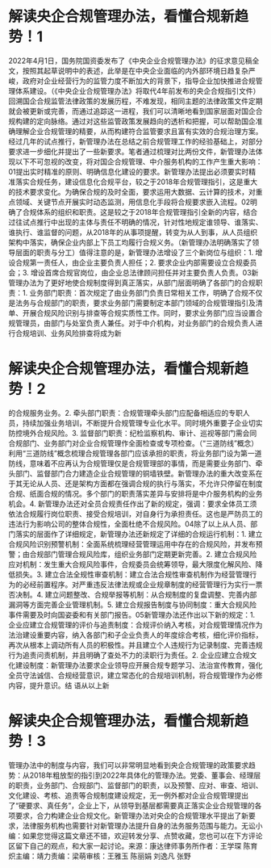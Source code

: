 # 解读央企合规管理办法，看懂合规新趋势！1

2022年4月1日，国务院国资委发布了《中央企业合规管理办法》的征求意见稿全文，按照其起草说明中的表述，此举是在中央企业面临的内外部环境日趋复杂严峻，政府对企业经营行为的监管力度不断加大的背景下，指导企业加快推进合规管理体系建设。（《中央企业合规管理办法》将取代4年前发布的央企合规指引文件）回溯国企合规监管法律政策的发展历程，不难发现，相同主题的法律政策文件定期就会被更新或完善，而通过追踪这一进程，我们可以清晰地看到国家层面对国企合规构建的定向脉络。通过对这些监管政策发展趋向的透析和把握，可以帮助国企准确理解企业合规管理的精要，从而构建符合监管要求且富有实效的合规治理方案。经过几年的试点推行，新管理办法在总结之前合规管理工作的经验基础上，对部分要求进一步细化并提出了一些新要求。笔者通过梳理对比两份文件，新管理办法体现以下不可忽视的改变，将对国企合规管理、中介服务机构的工作产生重大影响：01提出实时精准的原则、明确信息化建设的要求。新管理办法提出必须要实时精准落实合规任务，建设信息化合规平台，较之于2018年合规管理指引，这是重大的技术要求变化。为确保合规的及时全面，要求运用大数据、云计算的技术，对重点领域、关键节点开展实时动态监测，用信息化手段将合规要求嵌入流程。02明确了合规体系的组织和职责。这是较之于2018年合规管理指引全新的内容，结合过往试点推行中出现的主体与责任不明确的情况，针对性地规定谁领导、谁落实、谁执行、谁监督的问题，从2018年的从事项提醒，转变为从人到事，从人员组织架构中落实，确保企业内部上下员工均履行合规义务。（新管理办法明确落实了领导层面的职责与分工）值得注意的是，新管理办法增设了三个新岗位与组织：1. 增设合规第一责任人，由企业主要负责人担任；2. 要求企业内部需要设立合规委员会；3. 增设首席合规官岗位，由企业总法律顾问担任并对主要负责人负责。03新管理办法为了更好地使合规制度得到真正落实，从部门层面明确了各部门的合规职责：1. 业务部门职责：首次规定了由业务部门负责日常相关工作，明确了合规不仅是法务与合规部门的职责，要求业务部门需要制定本部门领域的合规管理指引及清单、开展合规风险识别与排查等合规实质性工作。同时，要求业务部门应当设置合规管理员，由部门与处室负责人兼任。对于中介机构，对业务部门的合规负责人进行合规培训、业务风险排查将成为新

# 解读央企合规管理办法，看懂合规新趋势！2

的合规服务业务。2. 牵头部门职责：合规管理牵头部门应配备相适应的专职人员，持续加强业务培训，不断提升合规管理专业化水平。同时境外重要子企业切实防控境外合规风险。3. 监督部门职责：纪检监察机构、审计、巡视等部门需会同合规部门、业务部门对企业合规管理作全面检查或专项检查。（“三道防线”概念）利用“三道防线”概念梳理合规管理各部门应该承担的职责，将业务部门设为第一道防线，意味着不应再认为合规管理仅是合规管理部的事情，而是需要业务部门、牵头部门、监督部门合力建造企业合规管理的铜墙铁壁。新管理办法的重大改变系在于其无论从人员、还是架构方面都在强调合规的执行与落实，不允许只停留在制度合规、纸面合规的情况。多个部门的职责落实差异与安排将是中介服务机构的业务机会。4. 新管理办法还对全员合规责任作出了新的规定，强调：要求全体员工须依法合规履行岗位职责、接受合规培训，对自身行为承担责任。这也是严防员工的违法行为影响公司的整体合规性，全面杜绝不合规风险。04除了以上从人员、部门落实的层面作了详细规定，新管理办法还新规定了详细的合规运行机制：1. 建立合规风险识别预警机制：全面系统梳理经营管理运用中存在的合规风险，并发布预警；由合规部门管理合规风险库，组织业务部门定期更新完善。2. 建立合规风险应对机制：发生重大合规风险事件，合规委员会统筹领导，最大限度化解风险、降低损失。3. 建立合法全规性审查机制：建立合法合规性审查机制作为经营管理行为的必经前置程序。对严重违反法律法规或企业规章制度的经营管理行为实行一票否决制。4. 建立问题整改、合规举报等机制：从合规制度的复盘调整、完善内部漏洞等方面完善企业管理机制。5. 建立合规报告制度与协同制度：重大合规风险事件需要及时向国姿委和有关部门报告。05新管理办法还作出以下新的规定：1. 企业应建立合规管理的评价与追责制度：合规评价纳入考核，对合规管理情况作为法治建设重要内容，纳入各部门和子企业负责人的年度综合考核，细化评价指标，再次从根本上调动所有人员的积极性。并且建立个人违规行为记录制度、完善违规行为追责问责机制，并且明确了查处不力的渎职行为责任。2. 企业应建立合规文化建设制度：新管理办法要求企业领导应开展合规专题学习、法治宣传教育，强化全员守法诚信、合规经营意识，建立常态化的合规培训机制，将合规管理作为必修内容，提升意识。结 语从以上新

# 解读央企合规管理办法，看懂合规新趋势！3

管理办法中的制度与内容，我们可以非常明显地看到央企合规管理的政策要求趋势：从2018年粗放型的指引到2022年具体化的管理办法。党委、董事会、经理层的职责，业务部门、合规部门、监督部门的职责，以及预警、应对、审查、培训、文化建设、考核、追责等合规制度建设规定，无一例外都对企业合规管理提出了“硬要求、真任务”，企业上下，从领导到基层都需要真正落实企业合规管理的各项要求，合力构建企业合规文化。新管理办法对央企的合规管理水平提出了新要求，法律服务机构也需要针对新管理办法提升自身的法务服务范围与能力。无讼小编：如果您觉得这篇文章还不错，欢迎转发分享、点赞收藏，您也可以在下方评论区留下自己的观点，和大家一起讨论。来源：康达律师事务所作者：王学琛 陈育炽主编：靖力责编：梁萌审核：王雅玉 陈丽娟 刘逸凡 张野

